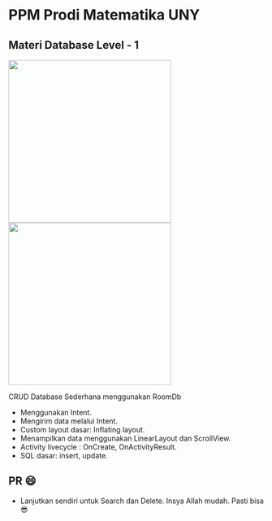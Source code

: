 # PPM Prodi Matematika UNY 
## Materi Database Level - 1
<img width="320px" src="https://raw.githubusercontent.com/hangga/Math/main/device-2021-03-19-070447.png"/><img width="320px" src="https://raw.githubusercontent.com/hangga/Math/main/device-2021-03-19-070649.png"/>

CRUD Database Sederhana menggunakan RoomDb   
- Menggunakan Intent.
- Mengirim data melalui Intent.
- Custom layout dasar: Inflating layout.
- Menampilkan data menggunakan LinearLayout dan ScrollView. 
- Activity livecycle : OnCreate, OnActivityResult.
- SQL dasar: insert, update.

## PR 😄
- Lanjutkan sendiri untuk Search dan Delete. Insya Allah mudah. Pasti bisa 😎
